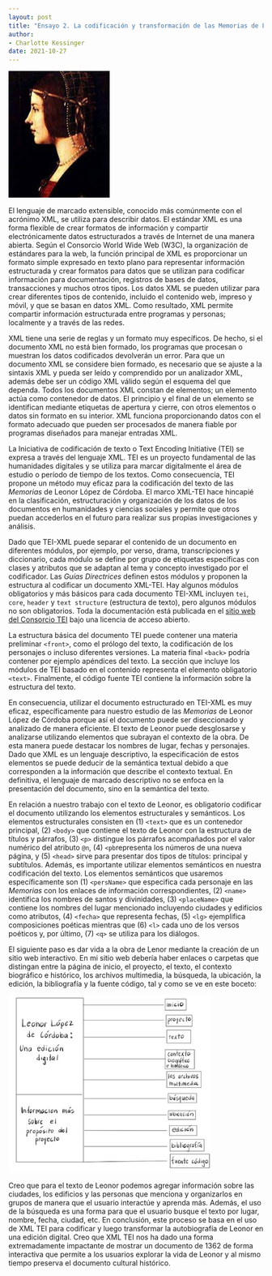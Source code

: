 ```yaml
---
layout: post
title: "Ensayo 2. La codificación y transformación de las Memorias de Leonor López de Córdoba"
author:
- Charlotte Kessinger
date: 2021-10-27
---
```

<img src="/assets/images/leonor.jpeg" alt="Leonor López de Córdoba" width="200" height="250">

El lenguaje de marcado extensible, conocido más comúnmente con el acrónimo XML, se utiliza para describir datos. El estándar XML es una forma flexible de crear formatos de información y compartir electrónicamente datos estructurados a través de Internet de una manera abierta. Según el Consorcio World Wide Web (W3C), la organización de estándares para la web, la función principal de XML es proporcionar un formato simple expresado en texto plano para representar información estructurada y crear formatos para datos que se utilizan para codificar información para documentación, registros de bases de datos, transacciones y muchos otros tipos. Los datos XML se pueden utilizar para crear diferentes tipos de contenido, incluido el contenido web, impreso y móvil, y que se basan en datos XML. Como resultado, XML permite compartir información estructurada entre programas y personas; localmente y a través de las redes. 

XML tiene una serie de reglas y un formato muy específicos. De hecho, si el documento XML no está bien formado, los programas que procesan o muestran los datos codificados devolverán un error. Para que un documento XML se considere bien formado, es necesario que se ajuste a la sintaxis XML y pueda ser leído y comprendido por un analizador XML, además debe ser un código XML válido según el esquema del que dependa. Todos los documentos XML constan de elementos; un elemento actúa como contenedor de datos. El principio y el final de un elemento se identifican mediante etiquetas de apertura y cierre, con otros elementos o datos sin formato en su interior. XML funciona proporcionando datos con el formato adecuado que pueden ser procesados de manera fiable por programas diseñados para manejar entradas XML.

La Iniciativa de codificación de texto o Text Encoding Initiative (TEI) se expresa a través del lenguaje XML. TEI es un proyecto fundamental de las humanidades digitales y se utiliza para marcar digitalmente el área de estudio o período de tiempo de los textos. Como consecuencia, TEI propone un método muy eficaz para  la codificación del texto de las *Memorias* de Leonor López de Córdoba. El marco XML-TEI hace hincapié en la clasificación, estructuración y organización de los datos de los documentos en humanidades y ciencias sociales y permite que otros puedan accederlos en el futuro para realizar sus propias investigaciones y análisis. 

Dado que TEI-XML puede separar el contenido de un documento en diferentes módulos, por ejemplo, por verso, drama, transcripciones y diccionario, cada módulo se define por grupo de etiquetas específicas con clases y atributos que se adaptan al tema y concepto investigado por el codificador. Las *Guías Directrices* definen estos módulos y proponen la estructura al codificar un documento XML-TEI. Hay algunos módulos obligatorios y más básicos para cada documento TEI-XML incluyen `tei`, `core`, `header` y `text structure` (estructura de texto), pero algunos módulos no son obligatorios. Toda la documentación está publicada en el [sitio web del Consorcio TEI](https://tei-c.org/release/doc/tei-p5-doc/en/html/index.html) bajo una licencia de acceso abierto.

La estructura básica del documento TEI puede contener una materia preliminar `<front>`, como el prólogo del texto, la codificación de los personajes o incluso diferentes versiones. La materia final `<back>` podría contener por ejemplo apéndices del texto. La sección que incluye los módulos de TEI basado en el contenido representa el elemento obligatorio `<text>`. Finalmente, el código fuente TEI contiene la información sobre la estructura del texto.

En consecuencia, utilizar el documento estructurado en TEI-XML es muy eficaz, específicamente para nuestro estudio de las *Memorias* de Leonor López de Córdoba porque así el documento puede ser diseccionado y analizado de manera eficiente. El texto de Leonor puede desglosarse y analizarse utilizando elementos que subrayan el contexto de la obra. De esta manera puede destacar los nombres de lugar, fechas y personajes. Dado que XML es un lenguaje descriptivo, la especificación de estos elementos se puede deducir de la semántica textual debido a que corresponden a la información que describe el contexto textual. En definitiva, el lenguaje de marcado descriptivo no se enfoca en la presentación del documento, sino en la semántica del texto.
  
En relación a nuestro trabajo con el texto de Leonor, es obligatorio codificar el documento utilizando los elementos estructurales y semánticos. Los elementos estructurales consisten en (1) `<text>` que es un contenedor principal, (2) `<body>` que contiene el texto de Leonor con la estructura de títulos y párrafos, (3) `<p>` distingue los párrafos acompañados por el valor numérico del atributo `@n`, (4) `<pb`representa los números de una nueva página, y (5) `<head>` sirve para presentar dos tipos de títulos: principal y subtítulos. Además, es importante utilizar elementos semánticos en nuestra codificación del texto. Los elementos semánticos que usaremos específicamente son (1) `<persName>` que especifica cada personaje en las *Memorias* con los enlaces de información correspondientes, (2) `<name>` identifica los nombres de santos y divinidades, (3) `<placeName>` que contiene los nombres del lugar mencionado incluyendo ciudades y edificios como atributos, (4) `<fecha>` que representa fechas, (5) `<lg>` ejemplifica composiciones poéticas mientras que (6) `<l>` cada uno de los versos poéticos y, por último, (7) `<q>` se utiliza para los diálogos.

El siguiente paso es dar vida a la obra de Lenor mediante la creación de un sitio web interactivo. En mi sitio web debería haber enlaces o carpetas que distingan entre la página de inicio, el proyecto, el texto, el contexto biográfico e histórico, los archivos multimedia, la búsqueda, la ubicación, la edición, la bibliografía y la fuente código, tal y como se ve en este boceto: 

<img src="/assets/images/website2.jpg" alt="website" width="400" height="350">

Creo que para el texto de Leonor podemos agregar información sobre las ciudades, los edificios y las personas que menciona y organizarlos en grupos de manera que el usuario interactúe y aprenda más. Además, el uso de la búsqueda es una forma para que el usuario busque el texto por lugar, nombre, fecha, ciudad, etc. En conclusión, este proceso se basa en el uso de XML TEI para codificar y luego transformar la autobiografía de Leonor en una edición digital. Creo que XML TEI nos ha dado una forma extremadamente impactante de mostrar un documento de 1362 de forma interactiva que permite a los usuarios explorar la vida de Leonor y al mismo tiempo preserva el documento cultural histórico.




